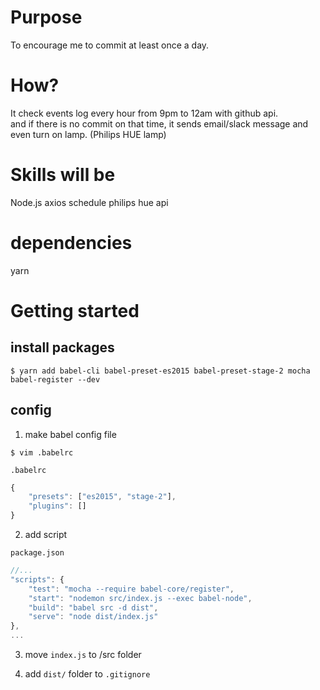 # Purpose

To encourage me to commit at least once a day.

# How?

It check events log every hour from 9pm to 12am with github api.  
and if there is no commit on that time, it sends email/slack message and even turn on lamp.
(Philips HUE lamp)

# Skills will be

Node.js
    axios
    schedule
    philips hue api

# dependencies

yarn

# Getting started

## install packages

```shell
$ yarn add babel-cli babel-preset-es2015 babel-preset-stage-2 mocha babel-register --dev
```
## config

1. make babel config file

```shell
$ vim .babelrc
```

`.babelrc`

```javascript
{
    "presets": ["es2015", "stage-2"],
    "plugins": []
}
```

2. add script

`package.json`

```javascript
//...
"scripts": {
    "test": "mocha --require babel-core/register",
    "start": "nodemon src/index.js --exec babel-node",
    "build": "babel src -d dist",
    "serve": "node dist/index.js"
},
...
```

3. move `index.js` to /src folder


4. add `dist/` folder to `.gitignore`